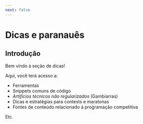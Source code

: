 ```yaml
---
next: false
---
```

# Dicas e paranauês

## Introdução

Bem vindo á seção de dicas!

Aqui, você terá acesso a:

- Ferramentas
- Snippets comuns de código
- _Artifícios técnicos não regularizados_ (Gambiarras)
- Dicas e estratégias para contests e maratonas
- Fontes de conteúdo relacionado á programação competitiva

Etc.
